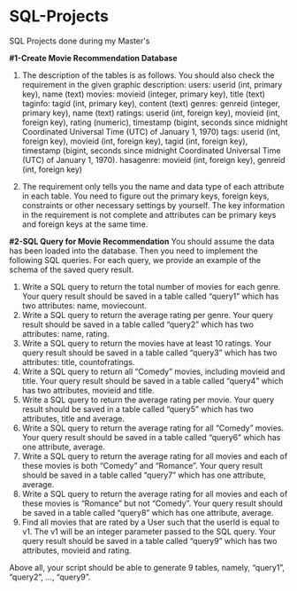 # SQL-Projects
SQL Projects done during my Master's

**#1-Create Movie Recommendation Database**
1. The description of the tables is as follows. You should also check the requirement in the given graphic description:
users: userid (int, primary key), name (text)
movies: movieid (integer, primary key), title (text)
taginfo: tagid (int, primary key), content (text)
genres: genreid (integer, primary key), name (text)
ratings: userid (int, foreign key), movieid (int, foreign key), rating (numeric), timestamp (bigint, seconds since midnight Coordinated Universal Time (UTC) of January 1, 1970)
tags: userid (int, foreign key), movieid (int, foreign key), tagid (int, foreign key), timestamp (bigint, seconds since midnight Coordinated Universal Time (UTC) of January 1, 1970).
hasagenre: movieid (int, foreign key), genreid (int, foreign key)

2. The requirement only tells you the name and data type of each attribute in each table. You need to figure out the primary keys, foreign keys, constraints or other necessary settings by yourself. The key information in the requirement is not complete and attributes can be primary keys and foreign keys at the same time.

**#2-SQL Query for Movie Recommendation**
You should assume the data has been loaded into the database. Then you need to implement the following SQL queries. For each query, we provide an example of the schema of the saved query result.

1. Write a SQL query to return the total number of movies for each genre. Your query result should be saved in a table called “query1” which has two attributes: name, moviecount.
2. Write a SQL query to return the average rating per genre. Your query result should be saved in a table called “query2” which has two attributes: name, rating.
3. Write a SQL query to return the movies have at least 10 ratings. Your query result should be saved in a table called “query3” which has two attributes: title, countofratings.
4. Write a SQL query to return all “Comedy” movies, including movieid and title. Your query result should be saved in a table called “query4” which has two attributes, movieid and title.
5. Write a SQL query to return the average rating per movie. Your query result should be saved in a table called “query5” which has two attributes, title and average.
6. Write a SQL query to return the average rating for all “Comedy” movies. Your query result should be saved in a table called “query6” which has one attribute, average.
7. Write a SQL query to return the average rating for all movies and each of these movies is both “Comedy” and “Romance”. Your query result should be saved in a table called “query7” which has one attribute, average.
8. Write a SQL query to return the average rating for all movies and each of these movies is “Romance” but not “Comedy”. Your query result should be saved in a table called “query8” which has one attribute, average.
9. Find all movies that are rated by a User such that the userId is equal to v1. The v1 will be an integer parameter passed to the SQL query. Your query result should be saved in a table called “query9” which has two attributes, movieid and rating.

Above all, your script should be able to generate 9 tables, namely, “query1”, “query2”, …, “query9”.

